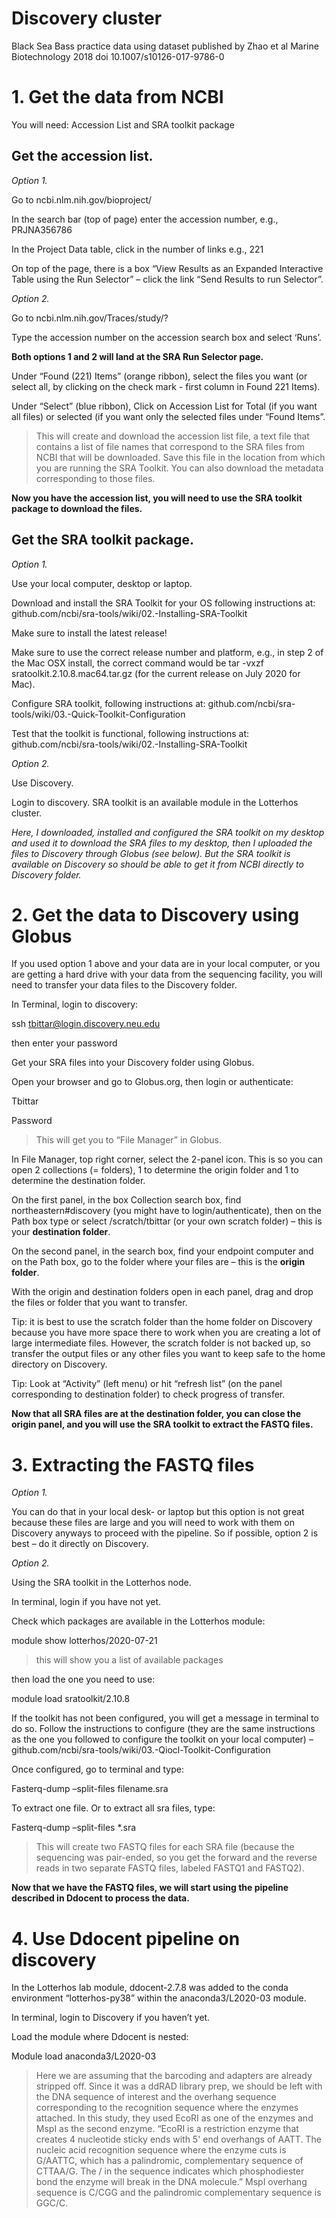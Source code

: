 # Discovery cluster 

Black Sea Bass practice data using dataset published by Zhao et al Marine Biotechnology 2018 doi 10.1007/s10126-017-9786-0

# 1. Get the data from NCBI

You will need: Accession List and SRA toolkit package

## Get the accession list.

*Option 1.*

Go to ncbi.nlm.nih.gov/bioproject/

In the search bar (top of page) enter the accession number, e.g., PRJNA356786

In the Project Data table, click in the number of links e.g., 221

On top of the page, there is a box “View Results as an Expanded Interactive Table using the Run Selector” – click the link “Send Results to run Selector”.

*Option 2.*

Go to ncbi.nlm.nih.gov/Traces/study/?

Type the accession number on the accession search box and select ‘Runs’.

**Both options 1 and 2 will land at the SRA Run Selector page.**

Under “Found (221) Items” (orange ribbon), select the files you want (or select all, by clicking on the check mark - first column in Found 221 Items).

Under “Select” (blue ribbon), Click on Accession List for Total (if you want all files) or selected (if you want only the selected files under “Found Items”. 

> This will create and download the accession list file, a text file that contains a list of file names that correspond to the SRA files from NCBI that will be downloaded. Save this file in the location from which you are running the SRA Toolkit. You can also download the metadata corresponding to those files.

**Now you have the accession list, you will need to use the SRA toolkit package to download the files.**

## Get the SRA toolkit package.

*Option 1.*

Use your local computer, desktop or laptop.

Download and install the SRA Toolkit for your OS following instructions at: github.com/ncbi/sra-tools/wiki/02.-Installing-SRA-Toolkit

Make sure to install the latest release!

Make sure to use the correct release number and platform, e.g., in step 2 of the Mac OSX install, the correct command would be tar -vxzf sratoolkit.2.10.8.mac64.tar.gz (for the current release on July 2020 for Mac).

Configure SRA toolkit, following instructions at: github.com/ncbi/sra-tools/wiki/03.-Quick-Toolkit-Configuration

Test that the toolkit is functional, following instructions at: github.com/ncbi/sra-tools/wiki/02.-Installing-SRA-Toolkit

*Option 2.*

Use Discovery.

Login to discovery. SRA toolkit is an available module in the Lotterhos cluster.

*Here, I downloaded, installed and configured the SRA toolkit on my desktop and used it to download the SRA files to my desktop, then I uploaded the files to Discovery through Globus (see below). But the  SRA toolkit is available on Discovery so should be able to get it from NCBI directly to Discovery folder.*

# 2. Get the data to Discovery using Globus

If you used option 1 above and your data are in your local computer, or you are getting a hard drive with your data from the sequencing facility, you will need to transfer your data files to the Discovery folder.

In Terminal, login to discovery:

ssh tbittar@login.discovery.neu.edu 

then enter your password

Get your SRA files into your Discovery folder using Globus.

Open your browser and go to Globus.org, then login or authenticate:

Tbittar

Password

> This will get you to “File Manager” in Globus. 

In File Manager, top right corner, select the 2-panel icon. This is so you can open 2 collections (= folders), 1 to determine the origin folder and 1 to determine the destination folder.

On the first panel, in the box Collection search box, find northeastern#discovery (you might have to login/authenticate), then on the Path box type or select /scratch/tbittar (or your own scratch folder) – this is your **destination folder**.

On the second panel, in the search box, find your endpoint computer and on the Path box, go to the folder where your files are – this is the **origin folder**.

With the origin and destination folders open in each panel, drag and drop the files or folder that you want to transfer.

Tip: it is best to use the scratch folder than the home folder on Discovery because you have more space there to work when you are creating a lot of large intermediate files. However, the scratch folder is not backed up, so transfer the output files or any other files you want to keep safe to the home directory on Discovery.

Tip: Look at “Activity” (left menu) or hit “refresh list” (on the panel corresponding to destination folder) to check progress of transfer.

**Now that all SRA files are at the destination folder, you can close the origin panel, and you will use the SRA toolkit to extract the FASTQ files.**

# 3. Extracting the FASTQ files

*Option 1.*

You can do that in your local desk- or laptop but this option is not great because these files are large and you will need to work with them on Discovery anyways to proceed with the pipeline. So if possible, option 2 is best – do it directly on Discovery.

*Option 2.*

Using the SRA toolkit in the Lotterhos node.

In terminal, login if you have not yet. 

Check which packages are available in the Lotterhos module: 

module show lotterhos/2020-07-21 

> this will show you a list of available packages

then load the one you need to use:

module load sratoolkit/2.10.8

If the toolkit has not been configured, you will get a message in terminal to do so. Follow the instructions to configure (they are the same instructions as the one you followed to configure the toolkit on your local computer) – github.com/ncbi/sra-tools/wiki/03.-Qiocl-Toolkit-Configuration

Once configured, go to terminal and type: 

Fasterq-dump –split-files filename.sra

To extract one file. Or to extract all sra files, type:

Fasterq-dump –split-files \*.sra

> This will create two FASTQ files for each SRA file (because the sequencing was pair-ended, so you get the forward and the reverse reads in two separate FASTQ files, labeled FASTQ1 and FASTQ2).

**Now that we have the FASTQ files, we will start using the pipeline described in Ddocent to process the data.**

# 4. Use Ddocent pipeline on discovery

In the Lotterhos lab module, ddocent-2.7.8 was added to the conda environment “lotterhos-py38” within the anaconda3/L2020-03 module.

In terminal, login to Discovery if you haven’t yet.

Load the module where Ddocent is nested:

Module load anaconda3/L2020-03

> Here we are assuming that the barcoding and adapters are already stripped off. Since it was a ddRAD library prep, we should be left with the DNA sequence of interest and the overhang sequence corresponding to the recognition sequence where the enzymes attached. In this study, they used EcoRI as one of the enzymes and MspI as the second enzyme. “EcoRI is a restriction enzyme that creates 4 nucleotide sticky ends with 5' end overhangs of AATT. The nucleic acid recognition sequence where the enzyme cuts is G/AATTC, which has a palindromic, complementary sequence of CTTAA/G. The / in the sequence indicates which phosphodiester bond the enzyme will break in the DNA molecule.” MspI overhang sequence is C/CGG and the palindromic complementary sequence is GGC/C.
